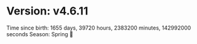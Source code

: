# Version: v4.6.11
Time since birth: 1655 days, 39720 hours, 2383200 minutes, 142992000 seconds
Season: Spring 🌸
